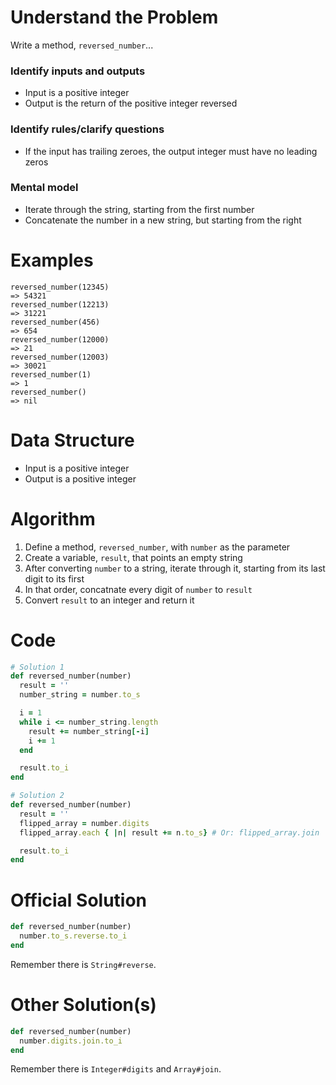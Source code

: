 # Understand the Problem
Write a method, `reversed_number`...
### Identify inputs and outputs
* Input is a positive integer
* Output is the return of the positive integer reversed
### Identify rules/clarify questions
* If the input has trailing zeroes, the output integer must have no leading zeros
### Mental model
* Iterate through the string, starting from the first number
* Concatenate the number in a new string, but starting from the right
# Examples
```
reversed_number(12345)
=> 54321
reversed_number(12213)
=> 31221
reversed_number(456)
=> 654
reversed_number(12000)
=> 21
reversed_number(12003)
=> 30021
reversed_number(1)
=> 1
reversed_number()
=> nil
```
# Data Structure
* Input is a positive integer
* Output is a positive integer
# Algorithm
1. Define a method, `reversed_number`, with `number` as the parameter
2. Create a variable, `result`, that points an empty string
3. After converting `number` to a string, iterate through it, starting from its last digit to its first
4. In that order, concatnate every digit of `number` to `result`
5. Convert `result` to an integer and return it
# Code
```ruby
# Solution 1
def reversed_number(number)
  result = ''
  number_string = number.to_s

  i = 1
  while i <= number_string.length
    result += number_string[-i]
    i += 1
  end

  result.to_i
end
```
```ruby
# Solution 2
def reversed_number(number)
  result = ''
  flipped_array = number.digits
  flipped_array.each { |n| result += n.to_s} # Or: flipped_array.join

  result.to_i
end
```
# Official Solution
```ruby
def reversed_number(number)
  number.to_s.reverse.to_i
end
```
Remember there is `String#reverse`.
# Other Solution(s)
```ruby
def reversed_number(number)
  number.digits.join.to_i
end
```
Remember there is `Integer#digits` and `Array#join`.